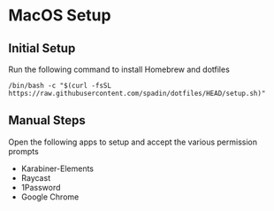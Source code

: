 # MacOS Setup

## Initial Setup

Run the following command to install Homebrew and dotfiles

```
/bin/bash -c "$(curl -fsSL https://raw.githubusercontent.com/spadin/dotfiles/HEAD/setup.sh)"
```

## Manual Steps

Open the following apps to setup and accept the various permission prompts

* Karabiner-Elements
* Raycast
* 1Password
* Google Chrome